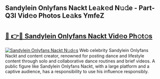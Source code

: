 ## Sandylein Onlyfans Nackt Le𝚊k𝚎d N𝚞𝚍e - Part-Q3I Vid𝚎o Photos Le𝚊ks YmfeZ

# <h2><a href="http://fbadaxn.evod.top/?m=Sandylein+Onlyfans+Nackt">🔗 👉🔴 Sandylein Onlyfans Nackt Vid𝚎o Ph𝚘t𝚘s</a></h2>

[![Sandylein Onlyfans Nackt N𝚞d𝚎s](https://i.imgur.com/8V9OHl7.gif)](http://fbadaxn.evod.top/?m=Sandylein+Onlyfans+Nackt)
Web celebrity Sandylein Onlyfans Nackt and content creator, renowned for posting dance and lifestyle content through solo and collaborative dance routines and brief videos. A public figure like Sandylein Onlyfans Nackt, with a large platform and a captive audience, has a responsibility to use his influence responsibly. 
